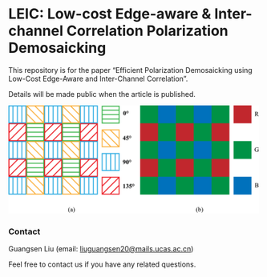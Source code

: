# LEIC:  Low-cost Edge-aware & Inter-channel Correlation Polarization Demosaicking

This repository is for the paper “Efficient Polarization Demosaicking using Low-Cost Edge-Aware and Inter-Channel Correlation”.

Details will be made public when the article is published.

<img src="https://github.com/lgs195/LEIC-LEPD/blob/main/images/PFA_CFA.png" width="500px">

### Contact
Guangsen Liu (email: liuguangsen20@mails.ucas.ac.cn)

Feel free to contact us if you have any related questions.
